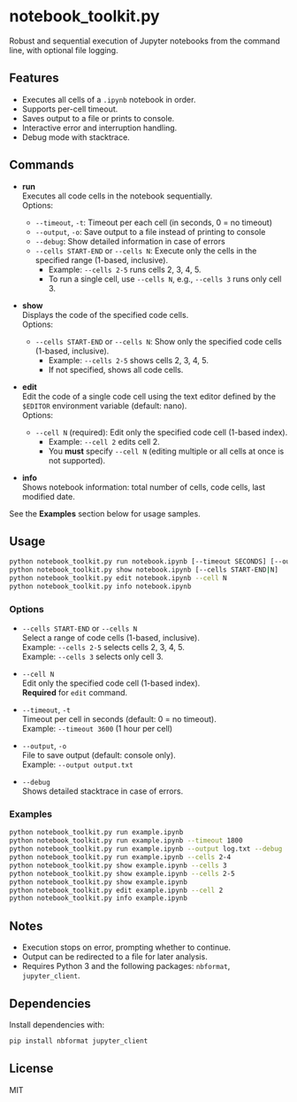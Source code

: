 # notebook_toolkit.py

Robust and sequential execution of Jupyter notebooks from the command line, with optional file logging.

## Features

- Executes all cells of a `.ipynb` notebook in order.
- Supports per-cell timeout.
- Saves output to a file or prints to console.
- Interactive error and interruption handling.
- Debug mode with stacktrace.

## Commands

- **run**  
  Executes all code cells in the notebook sequentially.  
  Options:  
  - `--timeout`, `-t`: Timeout per each cell (in seconds, 0 = no timeout)  
  - `--output`, `-o`: Save output to a file instead of printing to console  
  - `--debug`: Show detailed information in case of errors  
  - `--cells START-END` or `--cells N`: Execute only the cells in the specified range (1-based, inclusive).  
    - Example: `--cells 2-5` runs cells 2, 3, 4, 5.  
    - To run a single cell, use `--cells N`, e.g., `--cells 3` runs only cell 3.

- **show**  
  Displays the code of the specified code cells.  
  Options:  
  - `--cells START-END` or `--cells N`: Show only the specified code cells (1-based, inclusive).  
    - Example: `--cells 2-5` shows cells 2, 3, 4, 5.  
    - If not specified, shows all code cells.

- **edit**  
  Edit the code of a single code cell using the text editor defined by the `$EDITOR` environment variable (default: nano).  
  Options:  
  - `--cell N` (required): Edit only the specified code cell (1-based index).  
    - Example: `--cell 2` edits cell 2.  
    - You **must** specify `--cell N` (editing multiple or all cells at once is not supported).

- **info**  
  Shows notebook information: total number of cells, code cells, last modified date.

See the **Examples** section below for usage samples.

## Usage

```sh
python notebook_toolkit.py run notebook.ipynb [--timeout SECONDS] [--output FILE] [--debug] [--cells START-END|N]
python notebook_toolkit.py show notebook.ipynb [--cells START-END|N]
python notebook_toolkit.py edit notebook.ipynb --cell N
python notebook_toolkit.py info notebook.ipynb
```

### Options

- `--cells START-END` or `--cells N`  
    Select a range of code cells (1-based, inclusive).  
    Example: `--cells 2-5` selects cells 2, 3, 4, 5.  
    Example: `--cells 3` selects only cell 3.

- `--cell N`  
    Edit only the specified code cell (1-based index).  
    **Required** for `edit` command.

- `--timeout`, `-t`  
    Timeout per cell in seconds (default: 0 = no timeout).  
    Example: `--timeout 3600` (1 hour per cell)

- `--output`, `-o`  
    File to save output (default: console only).  
    Example: `--output output.txt`

- `--debug`  
    Shows detailed stacktrace in case of errors.

### Examples

```sh
python notebook_toolkit.py run example.ipynb
python notebook_toolkit.py run example.ipynb --timeout 1800
python notebook_toolkit.py run example.ipynb --output log.txt --debug
python notebook_toolkit.py run example.ipynb --cells 2-4
python notebook_toolkit.py show example.ipynb --cells 3
python notebook_toolkit.py show example.ipynb --cells 2-5
python notebook_toolkit.py show example.ipynb
python notebook_toolkit.py edit example.ipynb --cell 2
python notebook_toolkit.py info example.ipynb
```

## Notes

- Execution stops on error, prompting whether to continue.
- Output can be redirected to a file for later analysis.
- Requires Python 3 and the following packages: `nbformat`, `jupyter_client`.

## Dependencies

Install dependencies with:

```sh
pip install nbformat jupyter_client
```

## License

MIT